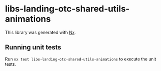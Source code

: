# libs-landing-otc-shared-utils-animations

This library was generated with [Nx](https://nx.dev).

## Running unit tests

Run `nx test libs-landing-otc-shared-utils-animations` to execute the unit tests.
